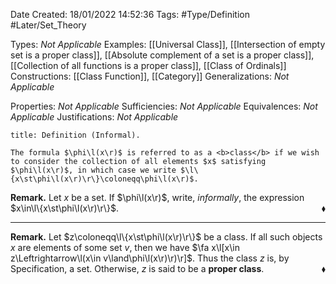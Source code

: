 <div class="topSpace"></div>

Date Created: 18/01/2022 14:52:36
Tags: #Type/Definition #Later/Set_Theory

Types: <i>Not Applicable</i>
Examples: [[Universal Class]], [[Intersection of empty set is a proper class]], [[Absolute complement of a set is a proper class]], [[Collection of all functions is a proper class]], [[Class of Ordinals]]
Constructions: [[Class Function]], [[Category]]
Generalizations: <i>Not Applicable</i>

Properties: <i>Not Applicable</i>
Sufficiencies: <i>Not Applicable</i>
Equivalences: <i>Not Applicable</i>
Justifications: <i>Not Applicable</i>

``` ad-Definition
title: Definition (Informal).

The formula $\phi\l(x\r)$ is referred to as a <b>class</b> if we wish to consider the collection of all elements $x$ satisfying $\phi\l(x\r)$, in which case we write $\l\{x\st\phi\l(x\r)\r\}\coloneqq\phi\l(x\r)$.

```

<b>Remark.</b> Let $x$ be a set. If $\phi\l(x\r)$, write, <i>informally</i>, the expression $x\in\l\{x\st\phi\l(x\r)\r\}$.<span style="float:right;">$\blacklozenge$</span>

---

<b>Remark.</b> Let $z\coloneqq\l\{x\st\phi\l(x\r)\r\}$ be a class. If all such objects $x$ are elements of some set $v$, then we have $\fa x\l[x\in z\Leftrightarrow\l(x\in v\land\phi\l(x\r)\r)\r]$. Thus the class $z$ is, by Specification, a set. Otherwise, $z$ is said to be a <b>proper class</b>.<span style="float:right;">$\blacklozenge$</span>
